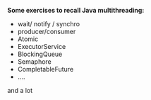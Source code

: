 **Some exercises to recall Java multithreading:**
- wait/ notify / synchro
- producer/consumer
- Atomic
- ExecutorService
- BlockingQueue
- Semaphore
- CompletableFuture
- ....

and a lot